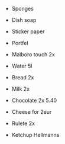 * Sponges
* Dish soap
* Sticker paper
* Portfel

* Malboro touch 2x
* Water 5l
* Bread 2x
* Milk 2x
* Chocolate 2x 5.40
* Cheese for 2eur
* Rulete 2x
* Ketchup Hellmanns